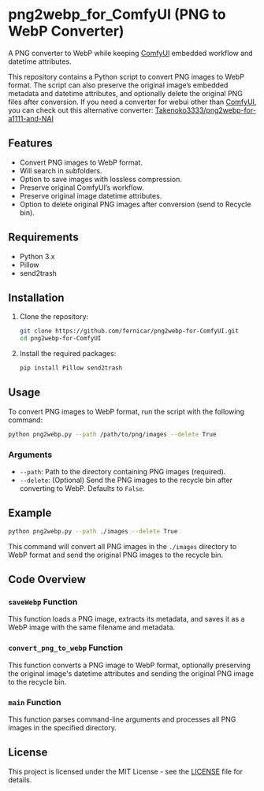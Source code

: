 # png2webp_for_ComfyUI (PNG to WebP Converter)
A PNG converter to WebP while keeping [ComfyUI](https://github.com/comfyanonymous/ComfyUI) embedded workflow and datetime attributes.

This repository contains a Python script to convert PNG images to WebP format. The script can also preserve the original image’s embedded metadata and datetime attributes, and optionally delete the original PNG files after conversion. If you need a converter for webui other than [ComfyUI](https://github.com/comfyanonymous/ComfyUI), you can check out this alternative converter: [Takenoko3333/png2webp-for-a1111-and-NAI](https://github.com/Takenoko3333/png2webp-for-a1111-and-NAI)

## Features

- Convert PNG images to WebP format.
- Will search in subfolders.
- Option to save images with lossless compression.
- Preserve original ComfyUI’s workflow.
- Preserve original image datetime attributes.
- Option to delete original PNG images after conversion (send to Recycle bin).

## Requirements

- Python 3.x
- Pillow
- send2trash

## Installation

1. Clone the repository:
    ```sh
    git clone https://github.com/fernicar/png2webp-for-ComfyUI.git
    cd png2webp-for-ComfyUI
    ```

2. Install the required packages:
    ```sh
    pip install Pillow send2trash
    ```

## Usage

To convert PNG images to WebP format, run the script with the following command:

```sh
python png2webp.py --path /path/to/png/images --delete True
```

### Arguments

- `--path`: Path to the directory containing PNG images (required).
- `--delete`: (Optional) Send the PNG images to the recycle bin after converting to WebP. Defaults to `False`.

## Example

```sh
python png2webp.py --path ./images --delete True
```

This command will convert all PNG images in the `./images` directory to WebP format and send the original PNG images to the recycle bin.

## Code Overview

### `saveWebp` Function

This function loads a PNG image, extracts its metadata, and saves it as a WebP image with the same filename and metadata.

### `convert_png_to_webp` Function

This function converts a PNG image to WebP format, optionally preserving the original image's datetime attributes and sending the original PNG image to the recycle bin.

### `main` Function

This function parses command-line arguments and processes all PNG images in the specified directory.

## License

This project is licensed under the MIT License - see the [LICENSE](LICENSE) file for details.
